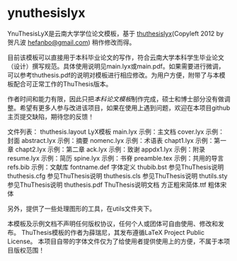 ynuthesislyx
============

YnuThesisLyX是云南大学学位论文模板，基于 [thuthesislyx](https://code.google.com/p/thuthesislyx/ "清华大学学位论文LyX模板")(Copyleft 2012 by 贺凡波 <hefanbo@gmail.com>) 稍作修改而得。

目前该模板可以直接用于本科毕业论文的写作，符合云南大学本科学生毕业论文（设计）撰写规范。具体使用说明见main.lyx或main.pdf。如果需要进行微调，可以参考thuthesis.pdf的说明对模板进行相应修改。为用户方便，附带了与本模板配合可正常工作的ThuThesis版本。

作者时间和能力有限，因此只把*本科论文模板*制作完成，硕士和博士部分没有做调整。希望有更多人参与改进该项目，如果在使用上遇到问题，欢迎在本项目github主页提交缺陷，期待您的反馈！

文件列表：
    thuthesis.layout    LyX模板
    main.lyx            示例：主文档
    cover.lyx           示例：封面
    abstract.lyx        示例：摘要
    nomenc.lyx          示例：术语表
    chapt1.lyx          示例：第一章
    chapt2.lyx          示例：第二章
    ack.lyx             示例：致谢
    appdx1.lyx          示例：附录
    resume.lyx          示例：简历
    spine.lyx           示例：书脊
    preamble.tex        示例：共用的导言
    refs.bib            示例：文献库
    fontname.def        字体定义
    thubib.bst          参见ThuThesis说明
    thuthesis.cfg       参见ThuThesis说明
    thuthesis.cls       参见ThuThesis说明
    thutils.sty         参见ThuThesis说明
    thuthesis.pdf       ThuThesis说明文档
    方正粗宋简体.ttf    粗体宋体

另外，提供了一些处理图形的工具，在utils文件夹下。

本模板及示例文档不声明任何版权协议，任何个人或团体可自由使用、修改和发布。
ThuThesis模板的作者为薛瑞尼，其发布遵循LaTeX Project Public License。
本项目自带的字体文件仅为了给使用者提供使用上的方便，不属于本项目版权范围！
